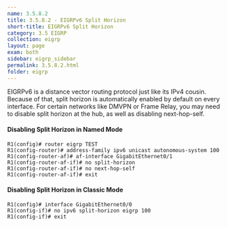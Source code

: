 ```yaml
---
name: 3.5.8.2
title: 3.5.8.2 - EIGRPv6 Split Horizon
short-title: EIGRPv6 Split Horizon
category: 3.5 EIGRP
collection: eigrp
layout: page
exam: both
sidebar: eigrp_sidebar
permalink: 3.5.8.2.html
folder: eigrp
---
```

EIGRPv6 is a distance vector routing protocol just like its IPv4 cousin. Because of that, split horizon is automatically enabled by default on every interface. For certain networks like DMVPN or Frame Relay, you may need to disable split horizon at the hub, as well as disabling next-hop-self.
#### Disabling Split Horizon in Named Mode
```
R1(config)# router eigrp TEST
R1(config-router)# address-family ipv6 unicast autonomous-system 100
R1(config-router-af)# af-interface GigabitEthernet0/1
R1(config-router-af-if)# no split-horizon
R1(config-router-af-if)# no next-hop-self
R1(config-router-af-if)# exit
```

#### Disabling Split Horizon in Classic Mode
```
R1(config)# interface GigabitEthernet0/0
R1(config-if)# no ipv6 split-horizon eigrp 100
R1(config-if)# exit
```
